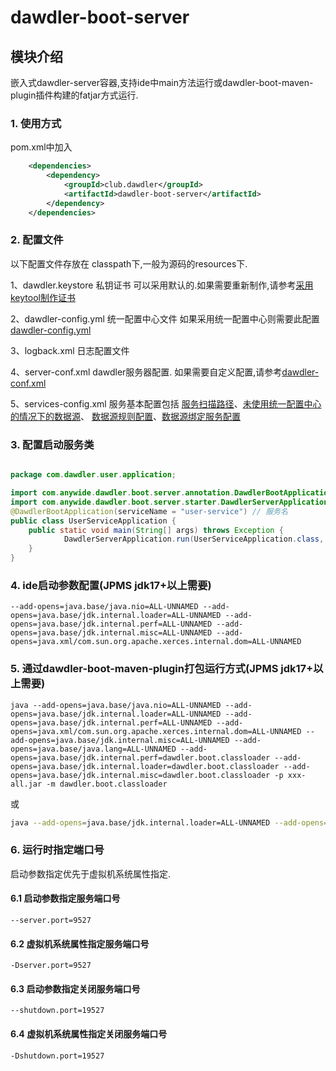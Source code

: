 # dawdler-boot-server

## 模块介绍

嵌入式dawdler-server容器,支持ide中main方法运行或dawdler-boot-maven-plugin插件构建的fatjar方式运行.

### 1. 使用方式

pom.xml中加入

```xml
	<dependencies>
		<dependency>
			<groupId>club.dawdler</groupId>
			<artifactId>dawdler-boot-server</artifactId>
		</dependency>
	</dependencies>
```

### 2. 配置文件

以下配置文件存放在 classpath下,一般为源码的resources下.

1、dawdler.keystore 私钥证书 可以采用默认的.如果需要重新制作,请参考[采用keytool制作证书](https://github.com/srchen1987/dawdler-series/blob/master/dawdler/dawdler-server/README.md#22-采用keytool制作证书) 

2、dawdler-config.yml 统一配置中心文件 如果采用统一配置中心则需要此配置 [dawdler-config.yml](https://github.com/srchen1987/dawdler-series/blob/master/dawdler/dawdler-config-center/dawdler-config-center-consul/dawdler-config-center-consul-core/README.md#1-dawdler-configyml配置文件)

3、logback.xml 日志配置文件

4、server-conf.xml dawdler服务器配置. 如果需要自定义配置,请参考[dawdler-conf.xml](https://github.com/srchen1987/dawdler-series/blob/master/dawdler/dawdler-server/README.md#21-server-confxml说明)

5、services-config.xml 服务基本配置包括 [服务扫描路径](https://github.com/srchen1987/dawdler-series/blob/master/dawdler/dawdler-server-plug/README.md#3-配置需要扫描的包)、[未使用统一配置中心的情况下的数据源](https://github.com/srchen1987/dawdler-series/blob/master/dawdler/dawdler-server-plug-db/README.md#3-数据源配置)、 [数据源规则配置](https://github.com/srchen1987/dawdler-series/blob/master/dawdler/dawdler-server-plug-db/README.md#4-数据源规则配置)、[数据源绑定服务配置](https://github.com/srchen1987/dawdler-series/blob/master/dawdler/dawdler-server-plug-db/README.md#5-数据源绑定服务配置)

### 3. 配置启动服务类

```java

package com.dawdler.user.application;

import com.anywide.dawdler.boot.server.annotation.DawdlerBootApplication;
import com.anywide.dawdler.boot.server.starter.DawdlerServerApplication;
@DawdlerBootApplication(serviceName = "user-service") // 服务名
public class UserServiceApplication {
	public static void main(String[] args) throws Exception {
			DawdlerServerApplication.run(UserServiceApplication.class, args);
	}
}

```

### 4. ide启动参数配置(JPMS jdk17+以上需要)

```shell
--add-opens=java.base/java.nio=ALL-UNNAMED --add-opens=java.base/jdk.internal.loader=ALL-UNNAMED --add-opens=java.base/jdk.internal.perf=ALL-UNNAMED --add-opens=java.base/jdk.internal.misc=ALL-UNNAMED --add-opens=java.xml/com.sun.org.apache.xerces.internal.dom=ALL-UNNAMED
```

### 5. 通过dawdler-boot-maven-plugin打包运行方式(JPMS jdk17+以上需要)

```shell
java --add-opens=java.base/java.nio=ALL-UNNAMED --add-opens=java.base/jdk.internal.loader=ALL-UNNAMED --add-opens=java.base/jdk.internal.perf=ALL-UNNAMED --add-opens=java.xml/com.sun.org.apache.xerces.internal.dom=ALL-UNNAMED --add-opens=java.base/jdk.internal.misc=ALL-UNNAMED --add-opens=java.base/java.lang=ALL-UNNAMED --add-opens=java.base/jdk.internal.perf=dawdler.boot.classloader --add-opens=java.base/jdk.internal.loader=dawdler.boot.classloader --add-opens=java.base/jdk.internal.misc=dawdler.boot.classloader -p xxx-all.jar -m dawdler.boot.classloader
```

或

```sh
java --add-opens=java.base/jdk.internal.loader=ALL-UNNAMED --add-opens=java.base/jdk.internal.perf=ALL-UNNAMED --add-opens=java.base/jdk.internal.misc=ALL-UNNAMED --add-opens=java.base/java.nio=ALL-UNNAMED --add-opens=java.base/java.lang=ALL-UNNAMED --add-opens=java.xml/com.sun.org.apache.xerces.internal.dom=ALL-UNNAMED -jar xxx-all.jar
```

### 6. 运行时指定端口号

启动参数指定优先于虚拟机系统属性指定.

#### 6.1 启动参数指定服务端口号

```shell
--server.port=9527
```

#### 6.2 虚拟机系统属性指定服务端口号

```shell
-Dserver.port=9527
```

#### 6.3 启动参数指定关闭服务端口号

```shell
--shutdown.port=19527
```

#### 6.4 虚拟机系统属性指定关闭服务端口号

```shell
-Dshutdown.port=19527
```
